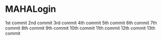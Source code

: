 # MAHALogin
1st commit
2nd commit
3rd commit
4th commit
5th commit
6th commit
7th commit
8th commit
9th commit
10th commit
11th commit
12th commit
13th commit
